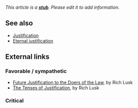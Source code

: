 *This article is a **[stub](http://www.theopedia.com/Category:Theopedia_stubs "Category:Theopedia stubs")**. Please edit it to add information.*
## See also

-   [Justification](Justification "Justification")
-   [Eternal justification](Eternal_justification "Eternal justification")

## External links

### Favorable / sympathetic

-   [Future Justification to the Doers of the Law](http://www.hornes.org/theologia/content/rich_lusk/future_justification_to_the_doers_of_the_law.htm),
    by Rich Lusk
-   [The Tenses of Justification](http://www.hornes.org/theologia/content/rich_lusk/the_tenses_of_justification.htm),
    by Rich Lusk

### Critical



